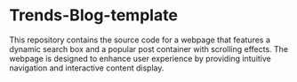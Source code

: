 # Trends-Blog-template
 This repository contains the source code for a webpage that features a dynamic search box and a popular post container with scrolling effects. The webpage is designed to enhance user experience by providing intuitive navigation and interactive content display.
